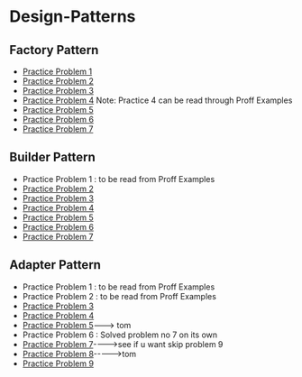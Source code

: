 # Design-Patterns

## Factory Pattern

* [Practice Problem 1](https://www.journaldev.com/1392/factory-design-pattern-in-java)
* [Practice Problem 2](https://alvinalexander.com/java/java-factory-pattern-example#the-concrete-dog-classes)
* [Practice Problem 3](https://www.binpress.com/factory-design-pattern/)
* [Practice Problem 4](https://www.tutorialspoint.com/design_pattern/factory_pattern.htm)
Note: Practice 4 can be read through Proff Examples
* [Practice Problem 5](https://dzone.com/articles/java-the-factory-pattern)
* [Practice Problem 6](https://sourcemaking.com/design_patterns/factory_method)
* [Practice Problem 7](https://www.geeksforgeeks.org/design-patterns-set-2-factory-method)

## Builder Pattern

* Practice Problem 1 : to be read from Proff Examples
* [Practice Problem 2](https://www.tutorialspoint.com/design_pattern/builder_pattern.htm)
* [Practice Problem 3](https://sourcemaking.com/design_patterns/builder/java/2)
* [Practice Problem 4](https://dzone.com/articles/design-pattern-builder-pattern)
* [Practice Problem 5](http://www.newthinktank.com/2012/09/builder-design-pattern-tutorial/)
* [Practice Problem 6](https://www.javagists.com/builder-pattern-with-java-examples)
* [Practice Problem 7](http://www.blackwasp.co.uk/builder_2.aspx)

## Adapter Pattern
* Practice Problem 1 : to be read from Proff Examples
* Practice Problem 2 : to be read from Proff Examples
* [Practice Problem 3](https://www.geeksforgeeks.org/adapter-pattern/)
* [Practice Problem 4](https://sourcemaking.com/design_patterns/adapter)
* [Practice Problem 5](https://www.tutorialspoint.com/design_pattern/adapter_pattern.htm)---> tom
* Practice Problem 6 : Solved problem no 7 on its own
* [Practice Problem 7](https://www.journaldev.com/1487/adapter-design-pattern-java)---->see if u want skip problem 9
* [Practice Problem 8](http://www.vogella.com/tutorials/DesignPatternAdapter/article.html)----->tom
* [Practice Problem 9](https://medium.com/@ssaurel/implement-the-adapter-design-pattern-in-java-f9adb6a8828f)
